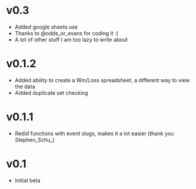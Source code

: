 # **v0.3**

- Added google sheets use
- Thanks to @odds_or_evans for coding it :)
- A lot of other stuff I am too lazy to write about

# **v0.1.2**

- Added ability to create a Win/Loss spreadsheet, a different way to view the data
- Added duplicate set checking

# **v0.1.1**

- Redid functions with event slugs, makes it a lot easier (thank you Stephen_Schu_)

# **v0.1**

- Initial beta